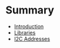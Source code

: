 # Summary

* [Introduction](README.md)
* [Libraries](Libraries.md)
* [I2C Addresses](I2C_OF_DEVICE.md)

